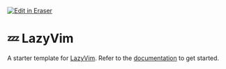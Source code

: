 <p><a target="_blank" href="https://app.eraser.io/workspace/iD57Bne0pFeHvX4BY6Eu" id="edit-in-eraser-github-link"><img alt="Edit in Eraser" src="https://firebasestorage.googleapis.com/v0/b/second-petal-295822.appspot.com/o/images%2Fgithub%2FOpen%20in%20Eraser.svg?alt=media&amp;token=968381c8-a7e7-472a-8ed6-4a6626da5501"></a></p>

# 💤 LazyVim
A starter template for [﻿LazyVim](https://github.com/LazyVim/LazyVim).
Refer to the [﻿documentation](https://lazyvim.github.io/installation) to get started. 



<!--- Eraser file: https://app.eraser.io/workspace/iD57Bne0pFeHvX4BY6Eu --->